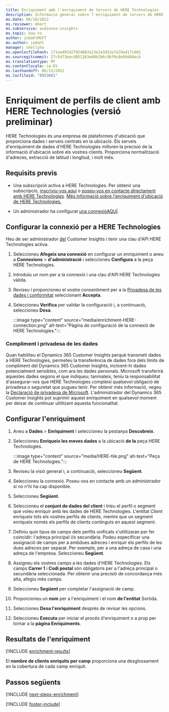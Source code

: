 ```yaml
---
title: Enriquiment amb l'enriquiment de tercers de HERE Technologies
description: Informació general sobre l'enriquiment de tercers de HERE Technologies.
ms.date: 06/10/2022
ms.reviewer: mhart
ms.subservice: audience-insights
ms.topic: how-to
author: jodahlMSFT
ms.author: jodahl
manager: shellyha
ms.openlocfilehash: 171ead92427924083a13e2a3d52e7a7da417c801
ms.sourcegitcommit: 27c5473eecd851263e60b2b6c96f6c0a99d68acb
ms.translationtype: MT
ms.contentlocale: ca-ES
ms.lasthandoff: 06/13/2022
ms.locfileid: "8953661"
---
```

# <a name="enrichment-of-customer-profiles-with-here-technologies-preview"></a>Enriquiment de perfils de client amb HERE Technologies (versió preliminar)

HERE Technologies és una empresa de plataformes d'ubicació que proporciona dades i serveis centrats en la ubicació. Els serveis d'enriquiment de dades d'HERE Technologies milloren la precisió de la informació d'ubicació sobre els vostres clients. Proporciona normalització d'adreces, extracció de latitud i longitud, i molt més.

## <a name="prerequisites"></a>Requisits previs

- Una subscripció activa a HERE Technologies. Per obtenir una subscripció, [inscriviu-vos aquí](https://developer.here.com/sign-up?utm_medium=referral&utm_source=Microsoft-Dynamics-CI&create=Freemium-Basic) o [poseu-vos en contacte directament amb HERE Technologies](https://developer.here.com/help?utm_medium=referral&utm_source=Microsoft-Dynamics-CI#how-can-we-help-you). [Més informació sobre l'enriquiment d'ubicació de HERE Technologies.](https://developer.here.com/location-enrichment?cid=Dev-MicrosoftDynamics-DB-0-Dev-&utm_source=MicrosoftDynamics&utm_medium=referral&utm_campaign=Online_Dev_ReferralMicrosoft)

- Un administrador ha configurat [una connexió](connections.md)[AQUÍ](#configure-the-connection-for-here-technologies).

## <a name="configure-the-connection-for-here-technologies"></a>Configurar la connexió per a HERE Technologies

Heu de ser administrador [del](permissions.md#admin) Customer Insights i tenir una clau d'API HERE Technologies activa.

1. Seleccioneu **Afegeix una connexió** en configurar un enriquiment o aneu a **Connexions** > **d'administració** i seleccioneu **Configura** a la peça HERE Technologies.

1. Introduïu un nom per a la connexió i una clau d'API HERE Technologies vàlida.

1. Reviseu i proporcioneu el vostre consentiment per a la [Privadesa de les dades i conformitat](#data-privacy-and-compliance) seleccionant **Accepta**.

1. Seleccioneu **Verifica** per validar la configuració i, a continuació, seleccioneu **Desa**.

   :::image type="content" source="media/enrichment-HERE-connection.png" alt-text="Pàgina de configuració de la connexió de HERE Technologies.":::

### <a name="data-privacy-and-compliance"></a>Compliment i privadesa de les dades

Quan habiliteu el Dynamics 365 Customer Insights perquè transmeti dades a HERE Technologies, permeteu la transferència de dades fora dels límits de compliment del Dynamics 365 Customer Insights, incloent-hi dades potencialment sensibles, com ara les dades personals. Microsoft transferirà aquestes dades segons el que indiqueu; tanmateix, teniu la responsabilitat d'assegurar-vos que HERE Technologies compleixi qualsevol obligació de privadesa o seguretat que pugueu tenir. Per obtenir més informació, vegeu la [Declaració de privadesa de Microsoft](https://go.microsoft.com/fwlink/?linkid=396732).
L'administrador del Dynamics 365 Customer Insights pot suprimir aquest enriquiment en qualsevol moment per deixar de continuar utilitzant aquesta funcionalitat.

## <a name="configure-the-enrichment"></a>Configurar l'enriquiment

1. Aneu a **Dades** > **Enriquiment** i seleccioneu la pestanya **Descobreix**.

1. Seleccioneu **Enriqueix les meves dades** a la ubicació **de la** peça HERE Technologies.

   :::image type="content" source="media/HERE-tile.png" alt-text="Peça de HERE Technologies.":::

1. Reviseu la visió general i, a continuació, seleccioneu **Següent**.

1. Seleccioneu la connexió. Poseu-vos en contacte amb un administrador si no n'hi ha cap disponible.

1. Seleccioneu **Següent**.

1. Seleccioneu el **conjunt de dades del client** i trieu el perfil o segment que voleu enriquir amb les dades de HERE Technologies. L'entitat *Client* enriqueix tots els vostres perfils de clients, mentre que un segment enriqueix només els perfils de clients continguts en aquest segment.

1. Definiu quin tipus de camps dels perfils unificats s'utilitzaran per fer coincidir: l'adreça principal i/o secundària. Podeu especificar una assignació de camps per a ambdues adreces i enriquir els perfils de les dues adreces per separat. Per exemple, per a una adreça de casa i una adreça de l'empresa. Seleccioneu **Següent**.

1. Assigneu els vostres camps a les dades d'HERE Technologies. Els camps **Carrer 1** i **Codi postal** són obligatoris per a l'adreça principal o secundària seleccionada. Per obtenir una precisió de concordança més alta, afegiu més camps.

1. Seleccioneu **Següent** per completar l'assignació de camp.

1. Proporcioneu un **nom** per a l'enriquiment i el nom **de l'entitat** Sortida.

1. Seleccioneu **Desa l'enriquiment** després de revisar les opcions.

1. Seleccioneu **Executa** per iniciar el procés d'enriquiment o a prop per tornar a la **pàgina Enriquiments**.

## <a name="enrichment-results"></a>Resultats de l'enriquiment

[!INCLUDE [enrichment-results](includes/enrichment-results.md)]

El **nombre de clients enriquits per camp** proporciona una desglossament en la cobertura de cada camp enriquit.

## <a name="next-steps"></a>Passos següents

[!INCLUDE [next-steps-enrichment](includes/next-steps-enrichment.md)]

[!INCLUDE [footer-include](includes/footer-banner.md)]
